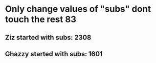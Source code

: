 # Only change values of "subs" dont touch the rest 83
## Ziz started with subs: 2308 
## Ghazzy started with subs: 1601
